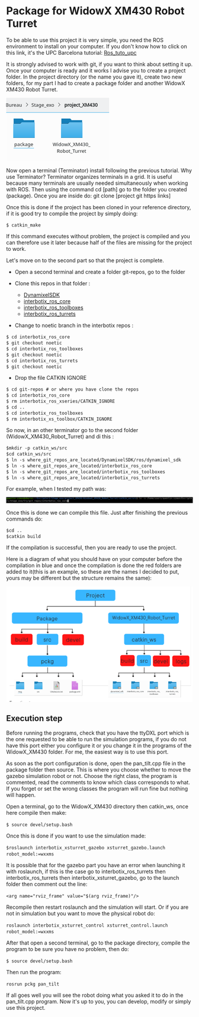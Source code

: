  # Package for WidowX XM430 Robot Turret

To be able to use this project it is very simple, you need the ROS environment to install on your computer. If you don't know how to click on this link, it's the UPC Barcelona tutorial: [Ros_tuto_upc](https://sir.upc.edu/projects/rostutorials/1-ROS_basic_concepts/index.html)


It is strongly advised to work with git, if you want to think about setting it up.
Once your computer is ready and it works I advise you to create a project folder. In the project directory (or the name you gave it), create two new folders, for my part I had to create a package folder and another WidowX XM430 Robot Turret.

![folder-large](images/folder.png)

Now open a terminal (Terminator) install following the previous tutorial. Why use Terminator? Terminator organizes terminals in a grid. It is useful because many terminals are usually needed simultaneously when working with ROS. 
Then using the command cd [path] go to the folder you created (package). Once you are inside do:
git clone [project git https links]

Once this is done if the project has been cloned in your reference directory, if it is good try to compile the project by simply doing:
```
$ catkin_make
```
If this command executes without problem, the project is compiled and you can therefore use it later because half of the files are missing for the project to work.

Let's move on to the second part so that the project is complete.
 
- Open a second terminal and create a folder git-repos, go to the folder
- Clone this repos in that folder :
    - [DynamixelSDK](https://github.com/ROBOTIS-GIT/DynamixelSDK.git)
    - [interbotix_ros_core](https://github.com/Interbotix/interbotix_ros_core.git)
    - [interbotix_ros_toolboxes](https://github.com/Interbotix/interbotix_ros_toolboxes.git)
    - [interbotix_ros_turrets](https://github.com/Interbotix/interbotix_ros_turrets.git)

-  Change to noetic branch in the interbotix repos :
```
$ cd interbotix_ros_core
$ git checkout noetic
$ cd interbotix_ros_toolboxes
$ git checkout noetic
$ cd interbotix_ros_turrets
$ git checkout noetic
```
- Drop the file CATKIN IGNORE
```
$ cd git-repos # or where you have clone the repos
$ cd interbotix_ros_core
$ rm interbotix_ros_xseries/CATKIN_IGNORE
$ cd ..
$ cd interbotix_ros_toolboxes
$ rm interbotix_xs_toolbox/CATKIN_IGNORE
```

So now, in an other terminator go to the second folder (WidowX_XM430_Robot_Turret) and di this : 
```
$mkdir -p catkin_ws/src
$cd catkin_ws/src
$ ln -s where_git_repos_are_located/DynamixelSDK/ros/dynamixel_sdk
$ ln -s where_git_repos_are_located/interbotix_ros_core
$ ln -s where_git_repos_are_located/interbotix_ros_toolboxes
$ ln -s where_git_repos_are_located/interbotix_ros_turrets
```
For example, when I tested my path was:

![command](images/command_ln.png)

Once this is done we can compile this file. Just after finishing the previous commands do:
```
$cd ..
$catkin build
```

If the compilation is successful, then you are ready to use the project.

Here is a diagram of what you should have on your computer before the compilation in blue and once the compilation is done the red folders are added to it(this is an example, so these are the names I decided to put, yours may be different but the structure remains the same):

![diagram](images/diagram_project.png)

## Execution step

Before running the programs, check that you have the ttyDXL port which is the one requested to be able to run the simulation programs, if you do not have this port either you configure it or you change it in the programs of the WidowX_XM430 folder. For me, the easiest way is to use this port.

As soon as the port configuration is done, open the pan_tilt.cpp file in the package folder then source. This is where you choose whether to move the gazebo simulation robot or not. Choose the right class, the program is commented, read the comments to know which class corresponds to what. If you forget or set the wrong classes the program will run fine but nothing will happen.

Open a terminal, go to the WidowX_XM430 directory then catkin_ws, once here compile then make:

`$ source devel/setup.bash`

Once this is done if you want to use the simulation made:

`$roslaunch interbotix_xsturret_gazebo xsturret_gazebo.launch robot_model:=wxxms`

It is possible that for the gazebo part you have an error when launching it with roslaunch, if this is the case go to interbotix_ros_turrets then interbotix_ros_turrets then interbotix_xsturret_gazebo, go to the launch folder then comment out the line:

 `<arg name="rviz_frame" value="$(arg rviz_frame)"/>` 
 
Recompile then restart roslaunch and the simulation will start.
Or if you are not in simulation but you want to move the physical robot do:

`roslaunch interbotix_xsturret_control xsturret_control.launch robot_model:=wxxms`

After that open a second terminal, go to the package directory, compile the program to be sure you have no problem, then do:

`$ source devel/setup.bash`

Then run the program:

`rosrun pckg pan_tilt`

If all goes well you will see the robot doing what you asked it to do in the pan_tilt.cpp program. Now it's up to you, you can develop, modify or simply use this project.





